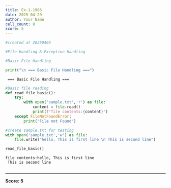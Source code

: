 ```yaml
---
title: Ex-1-1966
date: 2025-04-29
author: Your Name
cell_count: 8
score: 5
---
```


```python
#created at 20250403
```


```python
#File Handling & Exception Handling
```


```python
#Basic File Handling
```


```python
print("\n === Basic File Handling ===")
```

    
     === Basic File Handling ===



```python
#Basic file reading
def read_file_basic():
    try:
        with open('sample.txt','r') as file:
            content = file.read()
            print(f"file contents:{content}")
    except FileNotFoundError:
        print("File not Found")
```


```python
#create sample.txt for testing
with open('sample.txt','w') as file:
    file.write("hello, This is first line \n This is second line")
```


```python
read_file_basic()
```

    file contents:hello, This is first line 
     This is second line



```python

```


---
**Score: 5**